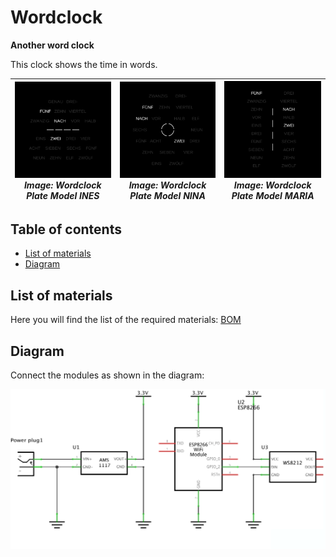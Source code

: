 # Wordclock

**Another word clock**

This clock shows the time in words.

| ![Wordclock Plate Model INES](img/Plate-INES-de.svg) _Image: Wordclock Plate Model INES_ | ![Wordclock Plate Model NINA](img/Plate-NINA-de.svg) _Image: Wordclock Plate Model NINA_ | ![Wordclock Plate Model MARIA](img/Plate-MARIA-de.svg) _Image: Wordclock Plate Model MARIA_ |
|:---:|:---:|:---:|

## Table of contents

- [List of materials](#bom)
- [Diagram](#diagram)

## <a name="bom"></a>List of materials

Here you will find the list of the required materials: [BOM](../Hardware/PCB/BOM.html)

## <a name="diagram"></a>Diagram

Connect the modules as shown in the diagram:

![Wordclock wireing diagram](../Hardware/PCB/Diagram.png)

